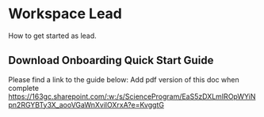 # Workspace Lead

How to get started as lead.

## Download Onboarding Quick Start Guide

Please find a link to the guide below:
Add pdf version of this doc when complete https://163gc.sharepoint.com/:w:/s/ScienceProgram/EaS5zDXLmIROpWYiNpn2RGYBTy3X_aooVGaWnXvilOXrxA?e=KvggtG
